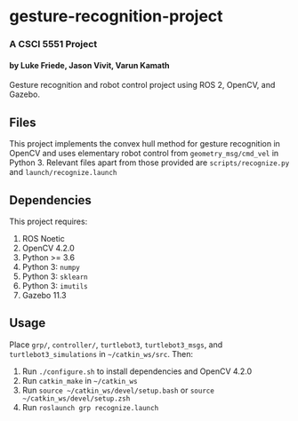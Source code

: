 # gesture-recognition-project
### A CSCI 5551 Project
#### by Luke Friede, Jason Vivit, Varun Kamath

Gesture recognition and robot control project using ROS 2, OpenCV, and Gazebo.

## Files
This project implements the convex hull method for gesture recognition in OpenCV and uses elementary robot control from `geometry_msg/cmd_vel` in Python 3. Relevant files apart from those provided are `scripts/recognize.py` and `launch/recognize.launch` 

## Dependencies
This project requires:
1. ROS Noetic
2. OpenCV 4.2.0
3. Python >= 3.6
4. Python 3: `numpy`
5. Python 3: `sklearn`
6. Python 3: `imutils`
7. Gazebo 11.3

## Usage
Place `grp/`, `controller/`, `turtlebot3`, `turtlebot3_msgs`, and `turtlebot3_simulations` in `~/catkin_ws/src`. Then:
1. Run `./configure.sh` to install dependencies and OpenCV 4.2.0
2. Run `catkin_make`  in `~/catkin_ws`
3. Run `source ~/catkin_ws/devel/setup.bash` or `source ~/catkin_ws/devel/setup.zsh`
4. Run `roslaunch grp recognize.launch`
